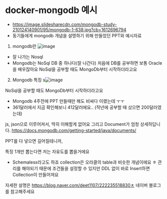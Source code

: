 # docker-mongodb 예시

- https://image.slidesharecdn.com/mongodb-study-210124140901/95/mongodb-1-638.jpg?cb=1612696794
- 동기들에게 mongodb 개념을 설명하기 위해 만들었던 PPT와 예시자료

1. mongodb란
![image](https://user-images.githubusercontent.com/38391144/120108764-93e3b000-c1a1-11eb-8ccd-d18da78ff71a.png)
- 잘 나가는 Nosql
- Mongodb는 NoSql DB 중 하나다(잘 나간다)
처음에 DB를 공부하면 보통 Oracle을 배우잖아요 NoSql을 공부할 때도 MongoDb부터 시작하더라고요

2. Mongodb 특징
s![image](https://user-images.githubusercontent.com/38391144/120108755-8a5a4800-c1a1-11eb-8e2a-c9300f51f75e.png)

NoSql을 공부할 때도 MongoDb부터 시작하더라고요
- Mongodb 4주전에 PPT 만들때만 해도 비싸다 이랬는데 ㅜㅜ
- 361달러에서 지금 확인해보니 412달러에요..
(작년에 공부할 때 샀으면 200달러였는데)

js, json으로 이루어져서, 딱히 이해할게 없어요
그리고 Document가 엄청 상세하답니다.
https://docs.mongodb.com/getting-started/java/documents/

PPT를 다 넣으면 길어질테니까,

특징 1개만 뽑는다면 저는 자유도를 뽑을거에요
- Schemaless라고도 하죠 
collection은 오라클의 table과 비슷한 개념이에요 ㅎ
관리를 해야되기 때문에 조건들을 설정할 수 있지만 
 DDL 없이 바로 Insert하면 Collection이 만들어져요
 
자세한 설명은 
 https://blog.naver.com/deet1107/222235518830ㅊ
 네이버 블로그를 참고해주세요

